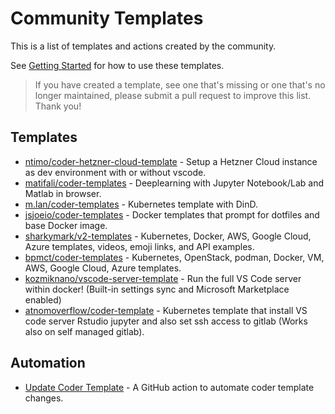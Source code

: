 # Community Templates

This is a list of templates and actions created by the community.

See [Getting Started](./README.md#getting-started) for how to use these templates.

> If you have created a template, see one that's missing or one that's no longer
> maintained, please submit a pull request to improve this list. Thank you!

## Templates

- [ntimo/coder-hetzner-cloud-template](https://github.com/ntimo/coder-hetzner-cloud-template) - Setup a Hetzner Cloud instance as dev environment with or without vscode.
- [matifali/coder-templates](https://github.com/matifali/coder-templates) - Deeplearning with Jupyter Notebook/Lab and Matlab in browser.
- [m.lan/coder-templates](https://gitlab.com/m.lan/coder-templates) - Kubernetes template with DinD.
- [jsjoeio/coder-templates](https://github.com/jsjoeio/coder-templates) - Docker templates that prompt for dotfiles and base Docker image.
- [sharkymark/v2-templates](https://github.com/sharkymark/v2-templates) - Kubernetes, Docker, AWS, Google Cloud, Azure templates, videos, emoji links, and API examples.
- [bpmct/coder-templates](https://github.com/bpmct/coder-templates) - Kubernetes, OpenStack, podman, Docker, VM, AWS, Google Cloud, Azure templates.
- [kozmiknano/vscode-server-template](https://github.com/KozmikNano/vscode-server-template) - Run the full VS Code server within docker! (Built-in settings sync and Microsoft Marketplace enabled)
- [atnomoverflow/coder-template](https://github.com/atnomoverflow/coder-template) - Kubernetes template that install VS code server Rstudio jupyter and also set ssh access to gitlab (Works also on self managed gitlab).

## Automation

- [Update Coder Template](https://github.com/marketplace/actions/update-coder-template) - A GitHub action to automate coder template changes.
